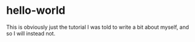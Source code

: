 # hello-world
This is obviously just the tutorial
I was told to write a bit about myself, and so I will instead not.

